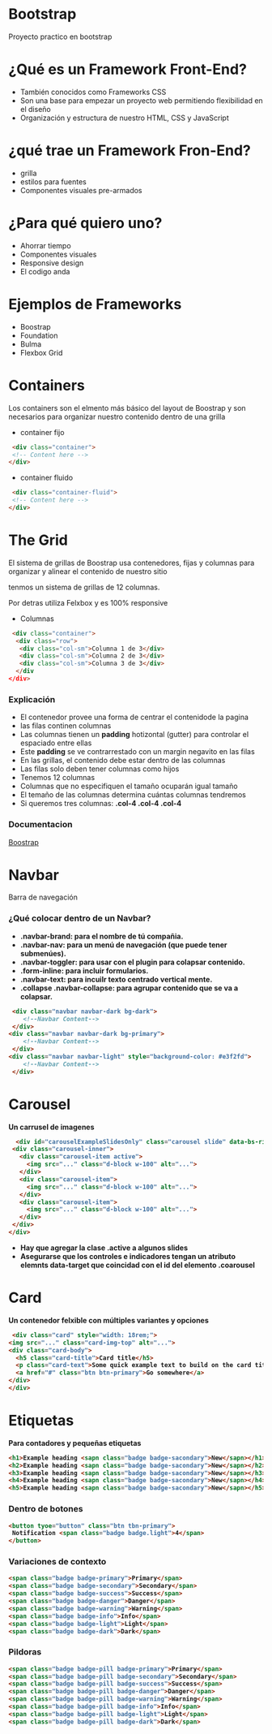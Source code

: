 # Bootstrap
Proyecto practico en bootstrap

# ¿Qué es un Framework Front-End?
 - También conocidos como Frameworks CSS
 - Son una base para empezar un proyecto web permitiendo flexibilidad en el diseño
 - Organización y estructura de nuestro HTML, CSS y JavaScript

# ¿qué trae un Framework Fron-End?
 - grilla
 - estilos para fuentes
 - Componentes visuales pre-armados

# ¿Para qué quiero uno?
 - Ahorrar tiempo
 - Componentes visuales
 - Responsive design
 - El codigo anda

# Ejemplos de Frameworks
 - Boostrap
 - Foundation
 - Bulma
 - Flexbox Grid

# Containers
Los containers son el elmento más básico del layout de Boostrap y son necesarios para organizar nuestro contenido dentro de una grilla 
 - container fijo
 ```HTML
  <div class="container">
  <!-- Content here -->
 </div>
  ```
 - container fluido
 ```HTML
  <div class="container-fluid">
  <!-- Content here -->
 </div>
  ```
# The Grid
El sistema de grillas de Boostrap usa contenedores, fijas y columnas para organizar y alinear el contenido de nuestro sitio

tenmos un sistema de grillas de 12 columnas.

Por detras utiliza Felxbox y es 100% responsive 

 - Columnas
 ```HTML
  <div class="container">
   <div class="row">
    <div class="col-sm">Columna 1 de 3</div>
    <div class="col-sm">Columna 2 de 3</div>
    <div class="col-sm">Columna 3 de 3</div>
   </div
 </div>
  ```
  <h3>Explicación</h3>
  
  - El contenedor provee una forma de centrar el contenidode la pagina
  - las filas continen columnas
  - Las columnas tienen un <b>padding</b> hotizontal (gutter) para controlar el espaciado entre ellas
  - Este <b>padding</b> se ve contrarrestado con un margin negavito en las filas
  - En las grillas, el contenido debe estar dentro de las columnas
  - Las filas solo deben tener columnas como hijos
  - Tenemos 12 columnas
  - Columnas que no especifiquen el tamaño ocuparán igual tamaño
  - El temaño de las columnas determina cuántas columnas tendremos
  - Si queremos tres columnas: <b>.col-4 .col-4 .col-4</b>
  
  <h3>Documentacion</h3>
  
   [Boostrap](https://getbootstrap.com/docs/4.1/layout/grid/)

# Navbar
Barra de navegación

 <h3>¿Qué colocar dentro de un Navbar?</h3>

 - <b>.navbar-brand<b>: para el nombre de tú compañia.
 - <b>.navbar-nav<b>: para un menú de navegación (que puede tener submenúes).
 - <b>.navbar-toggler<b>: para usar con el plugin para colapsar contenido.
 - <b>.form-inline<b>: para incluir formularios.
 - <b>.navbar-text<b>: para incuilr texto centrado vertical mente.
 - <b>.collapse .navbar-collapse<b>: para agrupar contenido que se va a colapsar.
 
 ```HTML
  <div class="navbar navbar-dark bg-dark">
     <!--Navbar Content-->
  </div>
 <div class="navbar navbar-dark bg-primary">
     <!--Navbar Content-->
  </div>
 <div class="navbar navbar-light" style="background-color: #e3f2fd">
     <!--Navbar Content-->
  </div>
  ```
 # Carousel
 Un carrusel de imagenes
 
 ```HTML
   <div id="carouselExampleSlidesOnly" class="carousel slide" data-bs-ride="carousel">
  <div class="carousel-inner">
    <div class="carousel-item active">
      <img src="..." class="d-block w-100" alt="...">
    </div>
    <div class="carousel-item">
      <img src="..." class="d-block w-100" alt="...">
    </div>
    <div class="carousel-item">
      <img src="..." class="d-block w-100" alt="...">
    </div>
  </div>
</div>
  ```
  - Hay que agregar la clase <b>.active</b> a algunos slides 
  - Asegurarse que los controles e indicadores tengan un atributo elemnts <b>data-target</b> que coincidad con el id del elemento <b>.coarousel</b>
  
  # Card
  Un contenedor felxible con múltiples variantes y opciones 

  ```HTML
   <div class="card" style="width: 18rem;">
  <img src="..." class="card-img-top" alt="...">
  <div class="card-body">
    <h5 class="card-title">Card title</h5>
    <p class="card-text">Some quick example text to build on the card title and make up the bulk of the card's content.</p>
    <a href="#" class="btn btn-primary">Go somewhere</a>
  </div>
</div>
  ```
# Etiquetas
Para contadores y pequeñas etiquetas
   
   ```HTML
<h1>Example heading <sapn class="badge badge-sacondary">New</sapn></h1>
<h2>Example heading <sapn class="badge badge-sacondary">New</sapn></h2>
<h3>Example heading <sapn class="badge badge-sacondary">New</sapn></h3>
<h4>Example heading <sapn class="badge badge-sacondary">New</sapn></h4>
<h5>Example heading <sapn class="badge badge-sacondary">New</sapn></h5>
  ```
<h3>Dentro de botones</h3>
  
  ```HTML
 <button tyoe="button" class="btn tbn-primary">
   Notification <span class="badge badge.light">4</span>
 </button>
  ```
<h3>Variaciones de contexto</h3>

 ```HTML
<span class="badge badge-primary">Primary</span>
<span class="badge badge-secondary">Secondary</span>
<span class="badge badge-success">Success</span>
<span class="badge badge-danger">Danger</span>
<span class="badge badge-warning">Warning</span>
<span class="badge badge-info">Info</span>
<span class="badge badge-light">Light</span>
<span class="badge badge-dark">Dark</span>
  ```
  
 <h3>Pildoras</h3>
  
   ```HTML
<span class="badge badge-pill badge-primary">Primary</span>
<span class="badge badge-pill badge-secondary">Secondary</span>
<span class="badge badge-pill badge-success">Success</span>
<span class="badge badge-pill badge-danger">Danger</span>
<span class="badge badge-pill badge-warning">Warning</span>
<span class="badge badge-pill badge-info">Info</span>
<span class="badge badge-pill badge-light">Light</span>
<span class="badge badge-pill badge-dark">Dark</span>
  ```
  
  
  
  
  
  
  
  
  
  
  
  
  
  
  
  
  
  
  
  
